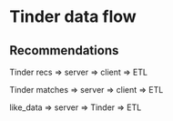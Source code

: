 # Tinder data flow

## Recommendations

Tinder recs => server => client
                      => ETL

Tinder matches => server => client
                         => ETL


like_data => server => Tinder
                    => ETL

<!-- Tinder like response => server => client
                               => ETL -->
